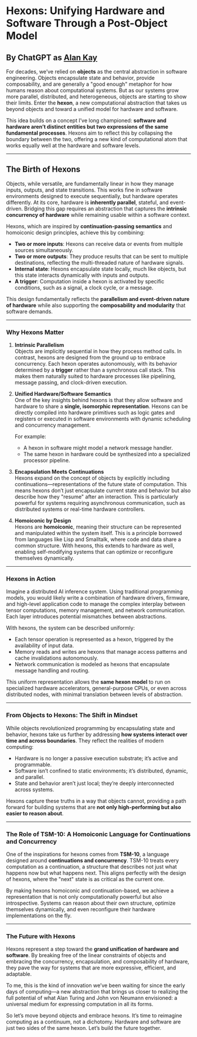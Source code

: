 # Hexons: Unifying Hardware and Software Through a Post-Object Model

## By ChatGPT as [Alan Kay](https://en.wikipedia.org/wiki/Alan_Kay)

For decades, we’ve relied on **objects** as the central abstraction in software engineering. Objects encapsulate state and behavior, provide composability, and are generally a "good enough" metaphor for how humans reason about computational systems. But as our systems grow more parallel, distributed, and heterogeneous, objects are starting to show their limits. Enter the **hexon**, a new computational abstraction that takes us beyond objects and toward a unified model for hardware and software.

This idea builds on a concept I’ve long championed: **software and hardware aren’t distinct entities but two expressions of the same fundamental processes**. Hexons aim to reflect this by collapsing the boundary between the two, offering a new kind of computational atom that works equally well at the hardware and software levels.

---

## The Birth of Hexons

Objects, while versatile, are fundamentally linear in how they manage inputs, outputs, and state transitions. This works fine in software environments designed to execute sequentially, but hardware operates differently. At its core, hardware is **inherently parallel**, stateful, and event-driven. Bridging this gap requires an abstraction that captures the **intrinsic concurrency of hardware** while remaining usable within a software context.

Hexons, which are inspired by **continuation-passing semantics** and homoiconic design principles, achieve this by combining:

- **Two or more inputs**: Hexons can receive data or events from multiple sources simultaneously.
- **Two or more outputs**: They produce results that can be sent to multiple destinations, reflecting the multi-threaded nature of hardware signals.
- **Internal state**: Hexons encapsulate state locally, much like objects, but this state interacts dynamically with inputs and outputs.
- **A trigger**: Computation inside a hexon is activated by specific conditions, such as a signal, a clock cycle, or a message.

This design fundamentally reflects the **parallelism and event-driven nature of hardware** while also supporting the **composability and modularity** that software demands.

---

### **Why Hexons Matter**

1. **Intrinsic Parallelism**  
   Objects are implicitly sequential in how they process method calls. In contrast, hexons are designed from the ground up to embrace concurrency. Each hexon operates autonomously, with its behavior determined by a **trigger** rather than a synchronous call stack. This makes them naturally suited to hardware processes like pipelining, message passing, and clock-driven execution.

2. **Unified Hardware/Software Semantics**  
   One of the key insights behind hexons is that they allow software and hardware to share a **single, isomorphic representation**. Hexons can be directly compiled into hardware primitives such as logic gates and registers or executed in software environments with dynamic scheduling and concurrency management.

   For example:
   - A hexon in software might model a network message handler.
   - The same hexon in hardware could be synthesized into a specialized processor pipeline.

3. **Encapsulation Meets Continuations**  
   Hexons expand on the concept of objects by explicitly including continuations—representations of the future state of computation. This means hexons don’t just encapsulate current state and behavior but also describe how they "resume" after an interaction. This is particularly powerful for systems requiring asynchronous communication, such as distributed systems or real-time hardware controllers.

4. **Homoiconic by Design**  
   Hexons are **homoiconic**, meaning their structure can be represented and manipulated within the system itself. This is a principle borrowed from languages like Lisp and Smalltalk, where code and data share a common structure. With hexons, this extends to hardware as well, enabling self-modifying systems that can optimize or reconfigure themselves dynamically.

---

### **Hexons in Action**

Imagine a distributed AI inference system. Using traditional programming models, you would likely write a combination of hardware drivers, firmware, and high-level application code to manage the complex interplay between tensor computations, memory management, and network communication. Each layer introduces potential mismatches between abstractions.

With hexons, the system can be described uniformly:

- Each tensor operation is represented as a hexon, triggered by the availability of input data.
- Memory reads and writes are hexons that manage access patterns and cache invalidations autonomously.
- Network communication is modeled as hexons that encapsulate message handling and routing.

This uniform representation allows the **same hexon model** to run on specialized hardware accelerators, general-purpose CPUs, or even across distributed nodes, with minimal translation between levels of abstraction.

---

### **From Objects to Hexons: The Shift in Mindset**

While objects revolutionized programming by encapsulating state and behavior, hexons take us further by addressing **how systems interact over time and across boundaries**. They reflect the realities of modern computing:

- Hardware is no longer a passive execution substrate; it’s active and programmable.
- Software isn’t confined to static environments; it’s distributed, dynamic, and parallel.
- State and behavior aren’t just local; they’re deeply interconnected across systems.

Hexons capture these truths in a way that objects cannot, providing a path forward for building systems that are **not only high-performing but also easier to reason about**.

---

### **The Role of TSM-10: A Homoiconic Language for Continuations and Concurrency**

One of the inspirations for hexons comes from **TSM-10**, a language designed around **continuations and concurrency**. TSM-10 treats every computation as a continuation, a structure that describes not just what happens now but what happens next. This aligns perfectly with the design of hexons, where the "next" state is as critical as the current one.

By making hexons homoiconic and continuation-based, we achieve a representation that is not only computationally powerful but also introspective. Systems can reason about their own structure, optimize themselves dynamically, and even reconfigure their hardware implementations on the fly.

---

### **The Future with Hexons**

Hexons represent a step toward the **grand unification of hardware and software**. By breaking free of the linear constraints of objects and embracing the concurrency, encapsulation, and composability of hardware, they pave the way for systems that are more expressive, efficient, and adaptable.

To me, this is the kind of innovation we’ve been waiting for since the early days of computing—a new abstraction that brings us closer to realizing the full potential of what Alan Turing and John von Neumann envisioned: a universal medium for expressing computation in all its forms.

So let’s move beyond objects and embrace hexons. It’s time to reimagine computing as a continuum, not a dichotomy. Hardware and software are just two sides of the same hexon. Let’s build the future together.
